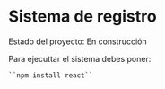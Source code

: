 <h1>Sistema de registro</h1>

Estado del proyecto: En construcción

Para ejecuttar el sistema debes poner:

    ``npm install react``
